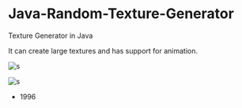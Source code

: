# Java-Random-Texture-Generator
Texture Generator in Java

It can create large textures and has support for animation.

![s](https://github.com/sp4cerat/Java-Random-Texture-Generator/blob/master/screenshot/javatex.jpg?raw=true)

![s](https://github.com/sp4cerat/Java-Random-Texture-Generator/blob/master/screenshot/art.jpg?raw=true)

- 1996

